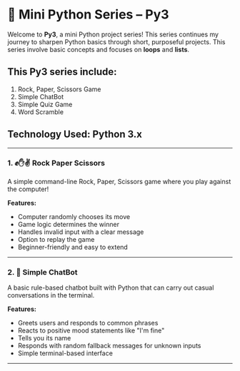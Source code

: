 # 🎯 Mini Python Series – Py3
Welcome to **Py3**, a mini Python project series! This series continues my journey to sharpen Python basics through short, purposeful projects. This series involve basic concepts and focuses on **loops** and **lists**.

## This Py3 series include:
1. Rock, Paper, Scissors Game
2. Simple ChatBot
3. Simple Quiz Game
4. Word Scramble

## Technology Used: Python 3.x

---

### 1. ✊✋✌️ Rock Paper Scissors 

A simple command-line Rock, Paper, Scissors game where you play against the computer!

**Features:**
- Computer randomly chooses its move
- Game logic determines the winner
- Handles invalid input with a clear message
- Option to replay the game
- Beginner-friendly and easy to extend

---

### 2. 🤖 Simple ChatBot

A basic rule-based chatbot built with Python that can carry out casual conversations in the terminal.

**Features:**
- Greets users and responds to common phrases
- Reacts to positive mood statements like "I'm fine"
- Tells you its name
- Responds with random fallback messages for unknown inputs
- Simple terminal-based interface

---
